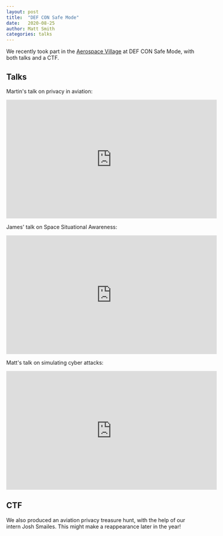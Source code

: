 ```yaml
---
layout: post
title:  "DEF CON Safe Mode"
date:   2020-08-25
author: Matt Smith
categories: talks
---
```


We recently took part in the [Aerospace Village](https://aerospacevillage.org/) at DEF CON Safe Mode, with both talks and a CTF.

## Talks

Martin's talk on privacy in aviation:

<iframe width="560" height="315" src="https://www.youtube-nocookie.com/embed/1YO6J-oGfGQ" frameborder="0" allow="accelerometer; autoplay; encrypted-media; gyroscope; picture-in-picture" allowfullscreen></iframe>

James' talk on Space Situational Awareness:

<iframe width="560" height="315" src="https://www.youtube-nocookie.com/embed/GzA7dGUMUyQ" frameborder="0" allow="accelerometer; autoplay; encrypted-media; gyroscope; picture-in-picture" allowfullscreen></iframe>

Matt's talk on simulating cyber attacks:

<iframe width="560" height="315" src="https://www.youtube-nocookie.com/embed/OhDCx03XSRk" frameborder="0" allow="accelerometer; autoplay; encrypted-media; gyroscope; picture-in-picture" allowfullscreen></iframe>

## CTF 

We also produced an aviation privacy treasure hunt, with the help of our intern Josh Smailes. This might make a reappearance later in the year!